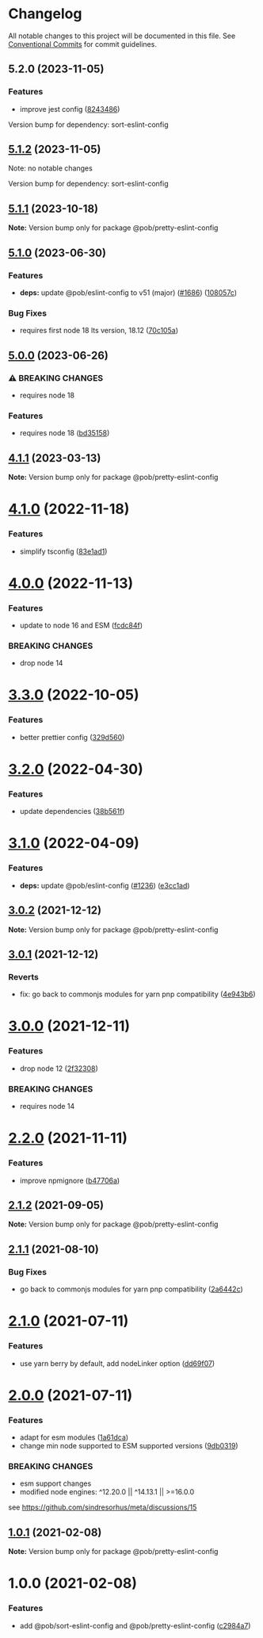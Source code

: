 # Changelog

All notable changes to this project will be documented in this file.
See [Conventional Commits](https://conventionalcommits.org) for commit guidelines.

## 5.2.0 (2023-11-05)


### Features

* improve jest config ([8243486](https://github.com/christophehurpeau/pob/commit/82434867b2ba54e1f6eb9faee0a56e38e218d4bf))

Version bump for dependency: sort-eslint-config


## [5.1.2](https://github.com/christophehurpeau/pob/compare/@pob/pretty-eslint-config@5.1.1...@pob/pretty-eslint-config@5.1.2) (2023-11-05)

Note: no notable changes

Version bump for dependency: sort-eslint-config


## [5.1.1](https://github.com/christophehurpeau/pob/compare/@pob/pretty-eslint-config@5.1.0...@pob/pretty-eslint-config@5.1.1) (2023-10-18)

**Note:** Version bump only for package @pob/pretty-eslint-config





## [5.1.0](https://github.com/christophehurpeau/pob/compare/@pob/pretty-eslint-config@5.0.0...@pob/pretty-eslint-config@5.1.0) (2023-06-30)


### Features

* **deps:** update @pob/eslint-config to v51 (major) ([#1686](https://github.com/christophehurpeau/pob/issues/1686)) ([108057c](https://github.com/christophehurpeau/pob/commit/108057c620330ca0c86ffe4af49a25cddb571acf))


### Bug Fixes

* requires first node 18 lts version, 18.12 ([70c105a](https://github.com/christophehurpeau/pob/commit/70c105a72a328498dd20804ade6f1622b4430835))



## [5.0.0](https://github.com/christophehurpeau/pob/compare/@pob/pretty-eslint-config@4.1.1...@pob/pretty-eslint-config@5.0.0) (2023-06-26)


### ⚠ BREAKING CHANGES

* requires node 18

### Features

* requires node 18 ([bd35158](https://github.com/christophehurpeau/pob/commit/bd351582c2c3977d8d22c15b831e277acc97a00e))



## [4.1.1](https://github.com/christophehurpeau/pob/compare/@pob/pretty-eslint-config@4.1.0...@pob/pretty-eslint-config@4.1.1) (2023-03-13)

**Note:** Version bump only for package @pob/pretty-eslint-config





# [4.1.0](https://github.com/christophehurpeau/pob/compare/@pob/pretty-eslint-config@4.0.0...@pob/pretty-eslint-config@4.1.0) (2022-11-18)


### Features

* simplify tsconfig ([83e1ad1](https://github.com/christophehurpeau/pob/commit/83e1ad11dac522c93821fb91dc1b2ccdebd0be16))





# [4.0.0](https://github.com/christophehurpeau/pob/compare/@pob/pretty-eslint-config@3.3.0...@pob/pretty-eslint-config@4.0.0) (2022-11-13)


### Features

* update to node 16 and ESM ([fcdc84f](https://github.com/christophehurpeau/pob/commit/fcdc84f423ac27fd6324b673b9da340b0d22a738))


### BREAKING CHANGES

* drop node 14





# [3.3.0](https://github.com/christophehurpeau/pob/compare/@pob/pretty-eslint-config@3.2.0...@pob/pretty-eslint-config@3.3.0) (2022-10-05)


### Features

* better prettier config ([329d560](https://github.com/christophehurpeau/pob/commit/329d560594cade521e35a6f3237888db49f67b87))





# [3.2.0](https://github.com/christophehurpeau/pob/compare/@pob/pretty-eslint-config@3.1.0...@pob/pretty-eslint-config@3.2.0) (2022-04-30)


### Features

* update dependencies ([38b561f](https://github.com/christophehurpeau/pob/commit/38b561f674dc54f51359c08daa22a64609f70b66))





# [3.1.0](https://github.com/christophehurpeau/pob/compare/@pob/pretty-eslint-config@3.0.2...@pob/pretty-eslint-config@3.1.0) (2022-04-09)


### Features

* **deps:** update @pob/eslint-config ([#1236](https://github.com/christophehurpeau/pob/issues/1236)) ([e3cc1ad](https://github.com/christophehurpeau/pob/commit/e3cc1ad732f162391cdf4df87bc5f65e9c61e347))





## [3.0.2](https://github.com/christophehurpeau/pob/compare/@pob/pretty-eslint-config@3.0.1...@pob/pretty-eslint-config@3.0.2) (2021-12-12)

**Note:** Version bump only for package @pob/pretty-eslint-config





## [3.0.1](https://github.com/christophehurpeau/pob/compare/@pob/pretty-eslint-config@3.0.0...@pob/pretty-eslint-config@3.0.1) (2021-12-12)


### Reverts

* fix: go back to commonjs modules for yarn pnp compatibility ([4e943b6](https://github.com/christophehurpeau/pob/commit/4e943b65ac843b6900aa4f86294f13b8fb18a0e8))





# [3.0.0](https://github.com/christophehurpeau/pob/compare/@pob/pretty-eslint-config@2.2.0...@pob/pretty-eslint-config@3.0.0) (2021-12-11)


### Features

* drop node 12 ([2f32308](https://github.com/christophehurpeau/pob/commit/2f32308b06ca74d0deb3355707e3082fa73e25dc))


### BREAKING CHANGES

* requires node 14





# [2.2.0](https://github.com/christophehurpeau/pob/compare/@pob/pretty-eslint-config@2.1.2...@pob/pretty-eslint-config@2.2.0) (2021-11-11)


### Features

* improve npmignore ([b47706a](https://github.com/christophehurpeau/pob/commit/b47706af4f9be4f8103ec1306879bbd0a6989e6b))





## [2.1.2](https://github.com/christophehurpeau/pob/compare/@pob/pretty-eslint-config@2.1.1...@pob/pretty-eslint-config@2.1.2) (2021-09-05)

**Note:** Version bump only for package @pob/pretty-eslint-config





## [2.1.1](https://github.com/christophehurpeau/pob/compare/@pob/pretty-eslint-config@2.1.0...@pob/pretty-eslint-config@2.1.1) (2021-08-10)


### Bug Fixes

* go back to commonjs modules for yarn pnp compatibility ([2a6442c](https://github.com/christophehurpeau/pob/commit/2a6442cbc96f221320d796f15d3c84bc1ee4b0ab))





# [2.1.0](https://github.com/christophehurpeau/pob/compare/@pob/pretty-eslint-config@2.0.0...@pob/pretty-eslint-config@2.1.0) (2021-07-11)


### Features

* use yarn berry by default, add nodeLinker option ([dd69f07](https://github.com/christophehurpeau/pob/commit/dd69f07bea029aff1c3a5f1d22f5981cbbee3539))





# [2.0.0](https://github.com/christophehurpeau/pob/compare/@pob/pretty-eslint-config@1.0.1...@pob/pretty-eslint-config@2.0.0) (2021-07-11)


### Features

* adapt for esm modules ([1a61dca](https://github.com/christophehurpeau/pob/commit/1a61dcafefd4f00e4ea98b75fce0404bf2fa6460))
* change min node supported to ESM supported versions ([9db0319](https://github.com/christophehurpeau/pob/commit/9db031908e73eb08863685f428043dc17b3f08c2))


### BREAKING CHANGES

* esm support changes
* modified node engines: ^12.20.0 || ^14.13.1 || >=16.0.0

see https://github.com/sindresorhus/meta/discussions/15





## [1.0.1](https://github.com/christophehurpeau/pob/compare/@pob/pretty-eslint-config@1.0.0...@pob/pretty-eslint-config@1.0.1) (2021-02-08)

**Note:** Version bump only for package @pob/pretty-eslint-config





# 1.0.0 (2021-02-08)


### Features

* add @pob/sort-eslint-config and @pob/pretty-eslint-config ([c2984a7](https://github.com/christophehurpeau/pob/commit/c2984a7da51aaf13b4667053337fc8c9e65da060))
